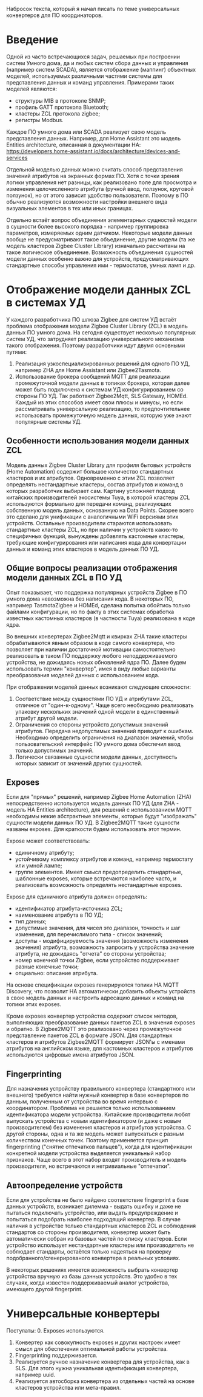 Набросок текста, который я начал писать по теме универсальных конвертеров для ПО координаторов.

# Введение

Одной из часто встречающихся задач, решаемых при построении систем Умного дома, да и любых систем сбора данных и управления (например систем SCADA), является отображение (маппинг) объектных моделей, 
используемых различными частями системы для представления данных и команд управления.
Примерами таких моделей являются:
- структуры MIB в протоколе  SNMP;
- профиль GATT протокола Bluetooth;
- кластеры ZCL протокола zigbee;
- регистры Modbus.

Каждое ПО умного дома или SCADA реализует свою модель представления данных. Например, для Home Assistant это модель Entities architecture, описанная в документации HA:
https://developers.home-assistant.io/docs/architecture/devices-and-services

Отдельной моделью данных можно считать способ представления значений атрибутов на экранных формах ПО. Хотя с точки зрения логики управления нет разницы, как реализовано поле для просмотра и 
изменения целочисленного атрибута (ручной ввод, ползунок, круговой ползунок), но от этого зависит удобство пользователя. Поэтому в ПО обычно реализуются возможности настройки внешнего вида визуальных 
элементов в тех или иных границах.

Отдельно встаёт вопрос объединения элементарных сущностей модели в сущности более высокого порядка - например группировка параметров, измеряемых одним датчиком.
Некоторые модели данных вообще не предусматривают такое объединение, другие модели (та же модель кластеров Zigbee Cluster Library) изначально рассчитаны на такое логическое объединение.
Возможность объединения сущностей модели данных особенно важно для устройств, предусматривающих стандартные способы управления ими - термостатов, умных ламп и др.

# Отображение модели данных ZCL в системах УД

У каждого разработчика ПО шлюза Zigbee для систем УД встаёт проблема отображения модели Zigbee Cluster Library (ZCL) в модель данных ПО умного дома.
На сегодня существует несколько популярных систем УД, что затрудняет реализацию универсального механизма такого отображения. Поэтому разработчики идут двумя основными путями: 
1) Реализация узкоспециализированных решений для одного ПО УД, например ZHA для Home Assistant или Zigbee2Tasmota.
2) Использование брокера сообщений MQTT для реализации промежуточной модели данных в топиках брокера, которая далее может быть подключена к системам УД конфигурированием со стороны ПО УД. Так работают Zigbee2Mqtt, SLS Gateway, HOMEd.
Каждый из этих способов имеет свои плюсы и минусы, но если рассматривать универсальную реализацию, то предпочтительнее использовать промежуточную модель данных, которую уже знают популярные системы УД.

## Особенности использования модели данных ZCL

Модель данных Zigbee Cluster Library для профиля бытовых устройств (Home Automation) содержит большое количество стандартных кластеров и их атрибутов. Одновременно с этим 
ZCL позволяет определять нестандартные кластеры, состав атрибутов и команд в которых разработчик выбирает сам.
Картину усложняет подход китайских производителей экосистемы Tuya, в которой кластеры ZCL используются формально для передачи команд, реализующих собственную модель данных, основанную на Data Points. 
Скорее всего это сделано для унификации с аналогичными WiFi версиями этих устройств.
Остальные производители стараются использовать стандартные кластеры ZCL, но при наличии у устройств каких-то специфичных функций, вынуждены добавлять кастомные кластеры, требующие конфигурирования или 
написания кода для конвертации данных и команд этих кластеров в модель данных ПО УД.

## Общие вопросы реализации отображения модели данных ZCL в ПО УД

Опыт показывает, что поддержка популярных устройств Zigbee в ПО умного дома невозможна без написания кода. В некоторых ПО, например TasmotaZigbee и HOMEd, сделана попытка обойтись только файлами конфигурации, 
но по факту в этих системах обработка известных кастомных кластеров (в частности Tuya) реализована в коде ядра.

Во внешних конвертерах Zigbee2Mqtt и квирках ZHA такие кластеры обрабатываются явным образом в коде самого конвертера, что позволяет при наличии достаточной мотивации самостоятельно реализовать в таком ПО поддержку любого 
неподдерживаемого устройства, не дожидаясь новых обновлений ядра ПО.
Далее будем использовать термин "конвертер", имея в виду любые варианты преобразования моделей данных с использованием кода. 

При отображении моделей данных возникают следующие сложности:
1) Соответствие между сущностями ПО УД и атрибутами ZCL, отличное от "один-к-одному". Чаще всего необходимо реализовать упаковку нескольких значений одной модели в единственный атрибут другой модели.
2) Ограничения со стороны устройств допустимых значений атрибутов. Передача недопустимых значений приводит к ошибкам. Необходимо определить ограничения на диапазон значений, чтобы пользовательский интерфейс ПО умного дома обеспечил ввод только допустимых значений.
4) Логически связанные сущности модели данных, доступность которых зависит от значений других сущностей.

## Exposes

Если для "прямых" решений, например Zigbee Home Automation (ZHA) непосредственно используется модель данных ПО УД (для ZHA - модель HA Entities architecture), для решений с использованием MQTT необходимы некие абстрактные элементы, которые 
будут "изображать" сущности модели данных ПО УД. В Zigbee2MQTT такие сущности названы exposes. Для краткости будем использовать этот термин.

Expose может соответствовать:
- единичному атрибуту;
- устойчивому комплексу атрибутов и команд, например термостату или умной лампе;
- группе элементов.
Имеет смысл предопределить стандартные, шаблонные exposes, которые встречаются наиболее часто, и реализовать возможность определять нестандартные exposes.

Expose для единичного атрибута должен определять:
- идентификатор атрибута-источника ZCL;
- наименование атрибута в ПО УД;
- тип данных;
- допустимые значения, для чисел это диапазон, точность и шаг изменения, для перечислимого типа - список значений;
- доступы - модифицируемость значения (возможность изменения значения) атрибута, возможность запросить у устройства значение атрибута, не дожидаясь "отчета" со стороны устройства;
- номер конечной точки Zigbee, если устройство поддерживает разные конечные точки;
- опциально: описание атрибута.

На основе спецификации exposes генерируются топики HA MQTT Discovery, что позволит HA автоматически добавить объекты устройств в свою модель данных и настроить адресацию данных и команд на топики этих exposes.

Кроме exposes конвертер устройства содержит список методов, выполняющих преобразование данных пакетов ZCL в значения exposes и обратно. В Zigbee2MQTT это реализовано через промежуточное представление пакетов ZCL 
в формате JSON. Для стандартных кластеров и атрибутов Zigbee2MQTT формирует JSON'ы с именами атрибутов на английском языке, для кастомных кластеров и атрибутов используются цифровые имена атрибутов JSON.   

## Fingerprinting

Для назначения устройству правильного конвертера (стандартного или внешнего) требуется найти нужный конвертер в базе конвертеров по данным, полученным от устройства во время интервью с координатором. 
Проблема не решается только использованием идентификатора модели устройства. Китайские производители любят выпускать устройства с новым идентификатором (и даже с новым производителем) без изменения кластеров и 
атрибутов устройства.
С другой стороны, одна и та же модель может выпускаться с разным количеством конечных точек.
Поэтому применяется принцип fingerprinting ("снятие отпечатков пальцев"), когда для идентификации конкретной модели устройства выделяется уникальный набор признаков. Чаще всего в этот набор входят производитель 
и модель производителя, но встречаются и нетривиальные "отпечатки".

## Автоопределение устройств

Если для устройства не было найдено соответствие fingerprint в базе данных устройств, возникает дилемма - выдать ошибку и даже не пытаться подключать устройство, или выдать предупреждение и попытаться подобрать 
наиболее подходящий конвертер.
В случае наличия в устройстве только стандартных кластеров ZCL и соблюдения стандартов со стороны производителя, конвертер может быть автоматически собран из базовых частей по списку кластеров. 
Если устройство использует нестандартные кластеры или производитель не соблюдает стандарты, остаётся только надеяться на проверку подобранного/сгенерированого конвертера в реальных условиях.

В некоторых решениях имеется возможность выбрать конвертер устройства вручную из базы данных устройств. Это удобно в тех случаях, когда известен поддерживаемый аналог устройства, 
имеющего другой fingerprint.

# Универсальные конвертеры

Постулаты:
0. Exposes используются.
1. Конвертер как совокупность exposes и других настроек имеет смысл для обеспечения оптимальной работы устройства.
2. Fingerprinting поддерживается.
3. Реализуется ручное назначение конвертера для устройства, как в SLS. Для этого нужна уникальная идентификация конвертера, например uuid.
4. Реализуется автосборка конвертера из отдельных частей на основе кластеров устройства или мета-правил.
